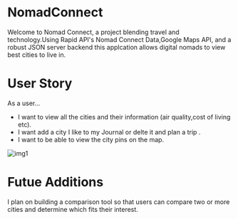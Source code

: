 # NomadConnect

Welcome to Nomad Connect, a project blending travel and technology.Using Rapid API's Nomad Connect Data,Google Maps API, and a robust JSON server backend this applcation allows digital nomads to view best cities to live in.

# User Story

As a user...

- I want to view all the cities and their information (air quality,cost of living etc).
- I want add a city I like to my Journal or delte it and plan a trip .
- I want to be able to view the city pins on the map.

![img1](mediaa/media.png)

# Futue Additions

I plan on building a comparison tool so that users can compare two or more cities and determine which fits their interest.
